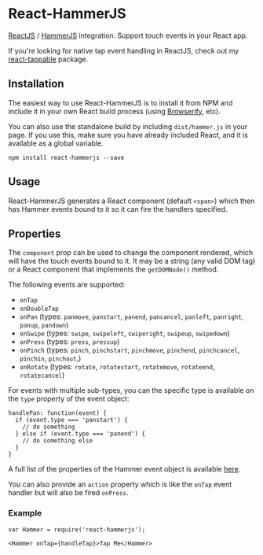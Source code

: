 React-HammerJS
==============

[ReactJS](http://facebook.github.io/react/) / [HammerJS](http://hammerjs.github.io) integration. Support touch events in your React app.

If you're looking for native tap event handling in ReactJS, check out my [react-tappable](https://github.com/JedWatson/react-tappable) package.


## Installation

The easiest way to use React-HammerJS is to install it from NPM and include it in your own React build process (using [Browserify](http://browserify.org), etc).

You can also use the standalone build by including `dist/hammer.js` in your page. If you use this, make sure you have already included React, and it is available as a global variable.

```
npm install react-hammerjs --save
```


## Usage

React-HammerJS generates a React component (default `<span>`) which then has Hammer events bound to it so it can fire the handlers specified.

## Properties

The `component` prop can be used to change the component rendered, which will have the touch events bound to it. It may be a string (any valid DOM tag) or a React component that implements the `getDOMNode()` method.

The following events are supported:

* `onTap`
* `onDoubleTap`
* `onPan` (types: `panmove`, `panstart`, `panend`, `pancancel`, `panleft`, `panright`, `panup`, `pandown`)
* `onSwipe` (types: `swipe`, `swipeleft`, `swiperight`, `swipeup`, `swipedown`)
* `onPress` (types: `press`, `pressup`)
* `onPinch` (types: `pinch`, `pinchstart`, `pinchmove`, `pinchend`, `pinchcancel`, `pinchin`, `pinchout`,)
* `onRotate` (types: `rotate`, `rotatestart`, `rotatemove`, `rotateend`, `rotatecancel`)

For events with multiple sub-types, you can the specific type is available on the `type` property of the event object:

```
handlePan: function(event) {
  if (event.type === 'panstart') {
    // do something
  } else if (event.type === 'panend') {
    // do something else
  }
}
```
A full list of the properties of the Hammer event object is available [here](http://hammerjs.github.io/api/#event-object).

You can also provide an `action` property which is like the `onTap` event handler but will also be fired `onPress`.


### Example

```
var Hammer = require('react-hammerjs');

<Hammer onTap={handleTap}>Tap Me</Hammer>
```

